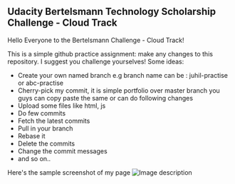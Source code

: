 ## Udacity Bertelsmann Technology Scholarship Challenge - Cloud Track 

Hello Everyone to the Bertelsmann Challenge - Cloud Track!

This is a simple github practice assignment: make any changes to this repository. I suggest you challenge yourselves! Some ideas: 

- Create your own named branch e.g branch name can be : juhil-practise or abc-practise
- Cherry-pick my commit, it is simple portfolio over master branch you guys can copy paste the same or can do following changes 
- Upload some files like html, js
- Do few commits
- Fetch the latest commits
- Pull in your branch
- Rebase it
- Delete the commits
- Change the commit messages 
- and so on..

Here's the sample screenshot of my page
![Image description](https://github.com/juhilsomaiya/udacity-cloud-sg-india-practice/blob/master/ss.png)
